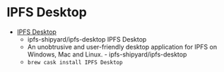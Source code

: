 # IPFS Desktop
- [IPFS Desktop](https://github.com/ipfs-shipyard/ipfs-desktop)
  -  ipfs-shipyard/ipfs-desktop IPFS Desktop
  - An unobtrusive and user-friendly desktop application for IPFS on Windows, Mac and Linux.  - ipfs-shipyard/ipfs-desktop
  - `brew cask install IPFS Desktop`
